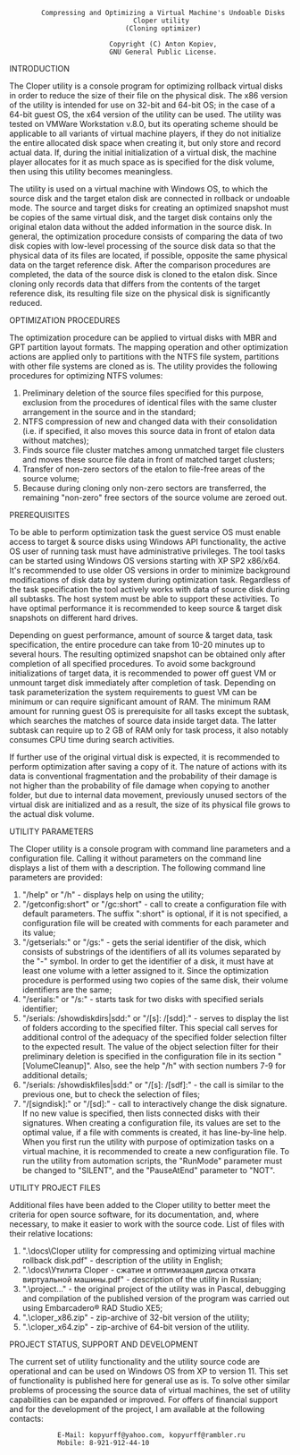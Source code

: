             Compressing and Optimizing a Virtual Machine's Undoable Disks
                                   Cloper utility
                                 (Cloning optimizer)

                             Copyright (C) Anton Kopiev,
                             GNU General Public License.

INTRODUCTION

 The Cloper utility is a console program for optimizing rollback virtual disks in order to reduce the size of their file on the physical disk. The x86 version of the utility is intended for use on 32-bit and 64-bit OS; in the case of a 64-bit guest OS, the x64 version of the utility can be used. The utility was tested on VMWare Workstation v.8.0, but its operating scheme should be applicable to all variants of virtual machine players, if they do not initialize the entire allocated disk space when creating it, but only store and record actual data. If, during the initial initialization of a virtual disk, the machine player allocates for it as much space as is specified for the disk volume, then using this utility becomes meaningless.
 
 The utility is used on a virtual machine with Windows OS, to which the source disk and the target etalon disk are connected in rollback or undoable mode. The source and target disks for creating an optimized snapshot must be copies of the same virtual disk, and the target disk contains only the original etalon data without the added information in the source disk. In general, the optimization procedure consists of comparing the data of two disk copies with low-level processing of the source disk data so that the physical data of its files are located, if possible, opposite the same physical data on the target reference disk. After the comparison procedures are completed, the data of the source disk is cloned to the etalon disk. Since cloning only records data that differs from the contents of the target reference disk, its resulting file size on the physical disk is significantly reduced.

OPTIMIZATION PROCEDURES

 The optimization procedure can be applied to virtual disks with MBR and GPT partition layout formats. The mapping operation and other optimization actions are applied only to partitions with the NTFS file system, partitions with other file systems are cloned as is. The utility provides the following procedures for optimizing NTFS volumes:
1. Preliminary deletion of the source files specified for this purpose, exclusion from the procedures of identical files with the same cluster arrangement in the source and in the standard;
2. NTFS compression of new and changed data with their consolidation (i.e. if specified, it also moves this source data in front of etalon data without matches);
3. Finds source file cluster matches among unmatched target file clusters and moves these source file data in front of matched target clusters;
4. Transfer of non-zero sectors of the etalon to file-free areas of the source volume;
5. Because during cloning only non-zero sectors are transferred, the remaining "non-zero" free sectors of the source volume are zeroed out.

PREREQUISITES

 To be able to perform optimization task the guest service OS must enable access to target & source disks using Windows API functionality, the active OS user of running task must have administrative privileges. The tool tasks can be started using Windows OS versions starting with XP SP2 x86/x64. It's recommended to use older OS versions in order to minimize background modifications of disk data by system during optimization task. Regardless of the task specification the tool actively works with data of source disk during all subtasks. The host system must be able to support these activities. To have optimal performance it is recommended to keep source & target disk snapshots on different hard drives.
 
 Depending on guest performance, amount of source & target data, task specification, the entire procedure can take from 10-20 minutes up to several hours. The resulting optimized snapshot can be obtained only after completion of all specified procedures. To avoid some background initializations of target data, it is recommended to power off guest VM or unmount target disk immediately after completion of task. Depending on task parameterization the system requirements to guest VM can be minimum or can require significant amount of RAM. The minimum RAM amount for running guest OS is prerequisite for all tasks except the subtask, which searches the matches of source data inside target data. The latter subtask can require up to 2 GB of RAM only for task process, it also notably consumes CPU time during search activities.

  If further use of the original virtual disk is expected, it is recommended to perform optimization after saving a copy of it. The nature of actions with its data is conventional fragmentation and the probability of their damage is not higher than the probability of file damage when copying to another folder, but due to internal data movement, previously unused sectors of the virtual disk are initialized and as a result, the size of its physical file grows to the actual disk volume.

UTILITY PARAMETERS

 The Cloper utility is a console program with command line parameters and a configuration file. Calling it without parameters on the command line displays a list of them with a description. The following command line parameters are provided:
1. "/help" or  "/h" - displays help on using the utility;
2. "/getconfig:short" or "/gc:short" - call to create a configuration file with default parameters. The suffix ":short" is optional, if it is not specified, a configuration file will be created with comments for each parameter and its value;
3. "/getserials:<drive letter>" or "/gs:<drive letter>" - gets the serial identifier of the disk, which consists of substrings of the identifiers of all its volumes separated by the "-" symbol. In order to get the identifier of a disk, it must have at least one volume with a letter assigned to it. Since the optimization procedure is performed using two copies of the same disk, their volume identifiers are the same;
4. "/serials:<serials>" or "/s:<serials>" - starts task for two disks with specified serials identifier;
5. "/serials:<serials> /showdiskdirs|sdd:<folders filter>" or "/[s]:<serials> /[sdd]:<folders filter>" - serves to display the list of folders according to the specified filter. This special call serves for additional control of the adequacy of the specified folder selection filter to the expected result. The value of the object selection filter for their preliminary deletion is specified in the configuration file in its section "[VolumeCleanup]". Also, see the help "/h" with section numbers 7-9 for additional details;
6. "/serials:<serials> /showdiskfiles|sdd:<files filter>" or "/[s]:<serials> /[sdf]:<files filter>" - the call is similar to the previous one, but to check the selection of files;
7. "/[signdisk]:<new signature>" or "/[sd]:<new signature>" - call to interactively change the disk signature. If no new value is specified, then lists connected disks with their signatures.
 When creating a configuration file, its values are set to the optimal value, if a file with comments is created, it has line-by-line help. When you first run the utility with purpose of optimization tasks on a virtual machine, it is recommended to create a new configuration file. To run the utility from automation scripts, the "RunMode" parameter must be changed to "SILENT", and the "PauseAtEnd" parameter to "NOT".

UTILITY PROJECT FILES

 Additional files have been added to the Cloper utility to better meet the criteria for open source software, for its documentation, and, where necessary, to make it easier to work with the source code. List of files with their relative locations:
1. ".\docs\Cloper utility for compressing and optimizing virtual machine rollback disk.pdf" - description of the utility in English;
2. ".\docs\Утилита Cloper - сжатие и оптимизация диска отката виртуальной машины.pdf" - description of the utility in Russian;
3. ".\project\..." - the original project of the utility was in Pascal, debugging and compilation of the published version of the program was carried out using Embarcadero® RAD Studio XE5;
4. ".\cloper_x86.zip" - zip-archive of 32-bit version of the utility;
5. ".\cloper_x64.zip" - zip-archive of 64-bit version of the utility.

PROJECT STATUS, SUPPORT AND DEVELOPMENT

 The current set of utility functionality and the utility source code are operational and can be used on Windows OS from XP to version 11. This set of functionality is published here for general use as is. To solve other similar problems of processing the source data of virtual machines, the set of utility capabilities can be expanded or improved. For offers of financial support and for the development of the project, I am available at the following contacts:
 
                E-Mail:	kopyurff@yahoo.com, kopyurff@rambler.ru
                Mobile:	8-921-912-44-10
